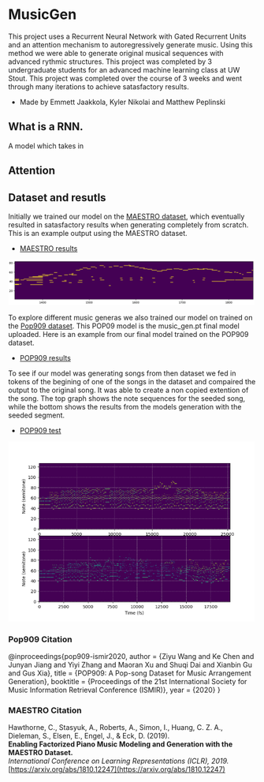 # MusicGen
This project uses a Recurrent Neural Network with Gated Recurrent Units and an attention mechanism to autoregressively generate music. Using this method we were able to generate original musical sequences with advanced rythmic structures. This project was completed by 3 undergraduate students for an advanced machine learning class at UW Stout. This project was completed over the course of 3 weeks and went through many iterations to achieve satasfactory results. 
 - Made by Emmett Jaakkola, Kyler Nikolai and Matthew Peplinski

## What is a RNN.
A model which takes in
## Attention

## Dataset and resutls
Initially we trained our model on the [MAESTRO dataset](https://arxiv.org/abs/1810.12247), which eventually resulted in satasfactory results when generating completely from scratch. This is an example output using the MAESTRO dataset.
- [MAESTRO results](music_gen_results\maestro_res_1.wav)
<img src="music_gen_results\maestro_vis.png" alt="MAESTRO Visualization" width="500">

To explore different music generas we also trained our model on trained on the [Pop909 dataset](https://github.com/music-x-lab/POP909-Dataset). This POP09 model is the music_gen.pt final model uploaded. Here is an example from our final model trained on the POP909 dataset.
- [POP909 results](music_gen_results\pop909_res_1.mp3)
  
To see if our model was generating songs from then dataset we fed in tokens of the begining of one of the songs in the dataset and compaired the output to the original song. It was able to create a non copied extention of the song. The top graph shows the note sequences for the seeded song, while the bottom shows the results from the models generation with the seeded segment.
- [POP909 test](music_gen_results\pop909_sample.mp3)
<img src="music_gen_results\pop909_comparison.png" alt="MAESTRO Visualization" width="500">

### Pop909 Citation
@inproceedings{pop909-ismir2020,
    author    = {Ziyu Wang and Ke Chen and Junyan Jiang and Yiyi Zhang and Maoran Xu and Shuqi Dai and Xianbin Gu and Gus Xia},
    title     = {POP909: A Pop-song Dataset for Music Arrangement Generation},
    booktitle = {Proceedings of the 21st International Society for Music Information Retrieval Conference (ISMIR)},
    year      = {2020}
}

### MAESTRO Citation
Hawthorne, C., Stasyuk, A., Roberts, A., Simon, I., Huang, C. Z. A., Dieleman, S., Elsen, E., Engel, J., & Eck, D. (2019).  
**Enabling Factorized Piano Music Modeling and Generation with the MAESTRO Dataset.**  
*International Conference on Learning Representations (ICLR), 2019.*  
[https://arxiv.org/abs/1810.12247](https://arxiv.org/abs/1810.12247)
